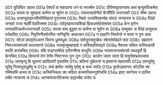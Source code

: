001  	युधिष्ठिर उवाच
001a	ऐश्वर्यं वा महत्प्राप्य धनं वा भरतर्षभ
001c	दीर्घमायुरवाप्याथ कथं मृत्युमतिक्रमेत्
002a	तपसा वा सुमहता कर्मणा वा श्रुतेन वा
002c	रसायनप्रयोगैर्वा कैर्नोपैति जरान्तकौ
003  	भीष्म उवाच
003a	अत्राप्युदाहरन्तीममितिहासं पुरातनम्
003c	भिक्षोः पञ्चशिखस्येह संवादं जनकस्य च
004a	वैदेहो जनको राजा महर्षिं वेदवित्तमम्
004c	पर्यपृच्छत्पञ्चशिखं छिन्नधर्मार्थसंशयम्
005a	केन वृत्तेन भगवन्नतिक्रामेज्जरान्तकौ
005c	तपसा वाथ बुद्ध्या वा कर्मणा वा श्रुतेन वा
006a	एवमुक्तः स वैदेहं प्रत्युवाच परोक्षवित्
006c	निवृत्तिर्नैतयोरस्ति नानिवृत्तिः कथञ्चन
007a	न ह्यहानि निवर्तन्ते न मासा न पुनः क्षपाः
007c	सोऽयं प्रपद्यतेऽध्वानं चिराय ध्रुवमध्रुवः
008a	सर्वभूतसमुच्छेदः स्रोतसेवोह्यते सदा
008c	उह्यमानं निमज्जन्तमप्लवे कालसागरे
008e 	जरामृत्युमहाग्राहे न कश्चिदभिपद्यते
009a	नैवास्य भविता कश्चिन्नासौ भवति कस्यचित्
009c	पथि सङ्गतमेवेदं दारैरन्यैश्च बन्धुभिः
009e 	नायमत्यन्तसंवासो लब्धपूर्वो हि केनचित्
010a	क्षिप्यन्ते तेन तेनैव निष्टनन्तः पुनः पुनः
010c	कालेन जाता जाता हि वायुनेवाभ्रसञ्चयाः
011a	जरामृत्यू हि भूतानां खादितारौ वृकाविव
011c	बलिनां दुर्बलानां च ह्रस्वानां महतामपि
012a	एवम्भूतेषु भूतेषु नित्यभूताध्रुवेषु च
012c	कथं हृष्येत जातेषु मृतेषु च कथं ज्वरेत्
013a	कुतोऽहमागतः कोऽस्मि क्व गमिष्यामि कस्य वा
013c	कस्मिन्स्थितः क्व भविता कस्मात्किमनुशोचसि
014a	द्रष्टा स्वर्गस्य न ह्यस्ति तथैव नरकस्य च
014c	आगमांस्त्वनतिक्रम्य दद्याच्चैव यजेत च

